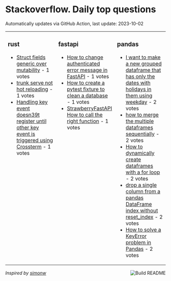 # Stackoverflow. Daily top questions 

Automatically updates via GitHub Action, last update: <!-- date starts -->2023-10-02<!-- date ends -->


<table><tr><td valign="top" width="33%">

### rust
<!-- rust starts -->
* [Struct fields generic over mutability](https://stackoverflow.com/questions/77212590/struct-fields-generic-over-mutability) - 1 votes
* [trunk serve not hot reloading](https://stackoverflow.com/questions/77212427/trunk-serve-not-hot-reloading) - 1 votes
* [Handling key event doesn39t register until other key event is triggered using Crossterm](https://stackoverflow.com/questions/77212345/handling-key-event-doesnt-register-until-other-key-event-is-triggered-using-cr) - 1 votes
<!-- rust ends -->
</td><td valign="top" width="34%">


### fastapi
<!-- fastapi starts -->
* [How to change authenticated error message in FastAPI](https://stackoverflow.com/questions/77209452/how-to-change-authenticated-error-message-in-fastapi) - 1 votes
* [How to create a pytest fixture to clean a database](https://stackoverflow.com/questions/77208905/how-to-create-a-pytest-fixture-to-clean-a-database) - 1 votes
* [StrawberryFastAPI How to call the right function](https://stackoverflow.com/questions/77208857/strawberry-fastapi-how-to-call-the-right-function) - 1 votes
<!-- fastapi ends -->
</td><td valign="top" width="34%">


### pandas
<!-- pandas starts -->
* [I want to make a new grouped dataframe that has only the dates with holidays in them using weekday](https://stackoverflow.com/questions/77218116/i-want-to-make-a-new-grouped-dataframe-that-has-only-the-dates-with-holidays-in) - 2 votes
* [how to merge the multiple dataframes sequentially](https://stackoverflow.com/questions/77216542/how-to-merge-the-multiple-dataframes-sequentially) - 2 votes
* [How to dynamically create dataframes with a for loop](https://stackoverflow.com/questions/77209153/how-to-dynamically-create-dataframes-with-a-for-loop) - 2 votes
* [drop a single column from a pandas DataFrame index without reset_index](https://stackoverflow.com/questions/77217974/drop-a-single-column-from-a-pandas-dataframe-index-without-reset-index) - 2 votes
* [How to solve a KeyError problem in Pandas](https://stackoverflow.com/questions/77209683/how-to-solve-a-keyerror-problem-in-pandas) - 2 votes
<!-- pandas ends -->
</td></tr></table>

<a href="https://github.com/hp0404/hp0404/actions"><img src="https://github.com/hp0404/hp0404/workflows/Build%20README/badge.svg" align="right" alt="Build README"></a> <p>*Inspired by  [simonw](https://github.com/simonw/simonw)*</p>
